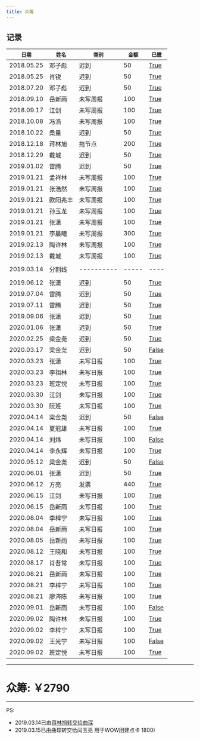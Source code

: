 ```yaml
---
title: 众筹
---
```


## 记录

| `日期` | `姓名` | `类别` | `金额` | `已缴` | 
| ------ | ----- | ------ | ------ | ----- | 
| 2018.05.25 | 邓子彪 | 迟到 | 50 | [True](https://github.com/G-Cinder/Memoranda/raw/master/source/assets/crowdfundings/20180525_062731000_iOS.png)| 
| 2018.05.25 | 肖锐 | 迟到 | 50 | [True](https://github.com/G-Cinder/Memoranda/raw/master/source/assets/crowdfundings/20180525_071525000_iOS.png)| 
| 2018.07.20 | 邓子彪 | 迟到 | 50 | [True](https://github.com/G-Cinder/Memoranda/raw/master/source/assets/crowdfundings/20180720_013507000_iOS.png)| 
| 2018.09.10 | 岳新雨 | 未写周报 | 100 | [True](https://github.com/G-Cinder/Memoranda/raw/master/source/assets/crowdfundings/20180911_010935000_iOS.png)| 
| 2018.09.17 | 江剑 | 未写周报 | 100 | [True](https://github.com/G-Cinder/Memoranda/raw/master/source/assets/crowdfundings/20180918_005923000_iOS.png)| 
| 2018.10.08 | 冯浩 | 未写周报 | 100 | [True](https://github.com/G-Cinder/Memoranda/raw/master/source/assets/crowdfundings/20181008_085527000_iOS.png)| 
| 2018.10.22 | 桑量 | 迟到 | 50 | [True](https://github.com/G-Cinder/Memoranda/raw/master/source/assets/crowdfundings/20181022_015823000_iOS.png)| 
| 2018.12.18 | 蒋林旭 | 拖节点 | 200 | [True](https://github.com/G-Cinder/Memoranda/raw/master/source/assets/crowdfundings/20181229093118.jpg)| 
| 2018.12.29 | 戴城 | 迟到 | 50 | [True](https://github.com/G-Cinder/Memoranda/raw/master/source/assets/crowdfundings/20181229100153.jpg)| 
| 2019.01.02 | 雷腾 | 迟到 | 50 | [True](https://github.com/G-Cinder/Memoranda/raw/master/source/assets/crowdfundings/20190107184355.png)| 
| 2019.01.21 | 孟祥林 | 未写周报 | 100 | [True](https://github.com/G-Cinder/Memoranda/raw/master/source/assets/crowdfundings/20190121_042439000_iOS.png)| 
| 2019.01.21 | 张浩然 | 未写周报 | 100 | [True](https://github.com/G-Cinder/Memoranda/raw/master/source/assets/crowdfundings/20190121_042449000_iOS.png)| 
| 2019.01.21 | 欧阳兆丰 | 未写周报 | 100 | [True](https://github.com/G-Cinder/Memoranda/raw/master/source/assets/crowdfundings/20190121_042456000_iOS.png)| 
| 2019.01.21 | 孙玉龙 | 未写周报 | 100 | [True](https://github.com/G-Cinder/Memoranda/raw/master/source/assets/crowdfundings/20190121_042503000_iOS.png)| 
| 2019.01.21 | 张潇 | 未写周报 | 100 | [True](https://github.com/G-Cinder/Memoranda/raw/master/source/assets/crowdfundings/20190121_042515000_iOS.png)| 
| 2019.01.21 | 李晨曦 | 未写周报 | 300 | [True](https://github.com/G-Cinder/Memoranda/raw/master/source/assets/crowdfundings/20190121_042509000_iOS.png)| 
| 2019.02.13 | 陶许林 | 未写周报 | 100 | [True](https://github.com/G-Cinder/Memoranda/raw/master/source/assets/crowdfundings/20190213123220.png)| 
| 2019.02.13 | 戴城 | 未写周报 | 100 | [True](https://github.com/G-Cinder/Memoranda/raw/master/source/assets/crowdfundings/20190213123203.png)| 
| |  |  |  |  |
| 2019.03.14 | 分割线 | ---------- | ----- | ---- |
| |  |  |  |  |
| 2019.06.12 | 张潇 | 迟到 | 50 | [True](https://github.com/G-Cinder/Memoranda/raw/master/source/assets/crowdfundings/20190612.png)| 
| 2019.07.04 | 雷腾 | 迟到 | 50 | [True](https://github.com/G-Cinder/Memoranda/raw/master/source/assets/crowdfundings/20190704113616.png)| 
| 2019.07.11 | 雷腾 | 迟到 | 50 | [True](https://github.com/G-Cinder/Memoranda/raw/master/source/assets/crowdfundings/20190711_015556000_iOS.png)| 
| 2019.09.06 | 张潇 | 迟到 | 50 | [True](https://github.com/G-Cinder/Memoranda/raw/master/source/assets/crowdfundings/20190906094331.jpg)| 
| 2020.01.06 | 张潇 | 迟到 | 50 | [True](https://github.com/G-Cinder/Memoranda/raw/master/source/assets/crowdfundings/20200106143048.jpg)| 
| 2020.02.25 | 梁金尧 | 迟到 | 50 | [True](https://github.com/G-Cinder/Memoranda/raw/master/source/assets/crowdfundings/20200225.jpg)| 
| 2020.03.17 | 梁金尧 | 迟到 | 50 | [False](https://github.com/G-Cinder/Memoranda/raw/master/source/assets/crowdfundings/404.png)| 
| 2020.03.23 | 张潇 | 未写日报 | 100 | [True](https://github.com/G-Cinder/Memoranda/raw/master/source/assets/crowdfundings/DCIM18.jpg)| 
| 2020.03.23 | 李祖林 | 未写日报 | 100 | [True](https://github.com/G-Cinder/Memoranda/raw/master/source/assets/crowdfundings/DCIM20.jpg)| 
| 2020.03.23 | 班定悦 | 未写日报 | 100 | [True](https://github.com/G-Cinder/Memoranda/raw/master/source/assets/crowdfundings/DCIM19.jpg)| 
| 2020.03.30 | 江剑 | 未写日报 | 100 | [True](https://github.com/G-Cinder/Memoranda/raw/master/source/assets/crowdfundings/DCIM24.jpg)| 
| 2020.03.30 | 阮班 | 未写日报 | 100 | [True](https://github.com/G-Cinder/Memoranda/raw/master/source/assets/crowdfundings/DCIM23.jpg)| 
| 2020.04.14 | 梁金尧 | 迟到 | 50 | [False](https://github.com/G-Cinder/Memoranda/raw/master/source/assets/crowdfundings/20200414.png)| 
| 2020.04.14 | 夏冠雄 | 未写日报 | 100 | [True](https://github.com/G-Cinder/Memoranda/raw/master/source/assets/crowdfundings/DCIM6.jpg)| 
| 2020.04.14 | 刘炜 | 未写日报 | 100 | [False](https://github.com/G-Cinder/Memoranda/raw/master/source/assets/crowdfundings/liuwei.png)| 
| 2020.04.14 | 李永辉 | 未写日报 | 100 | [True](https://github.com/G-Cinder/Memoranda/raw/master/source/assets/crowdfundings/DCIM7.png)| 
| 2020.05.12 | 梁金尧 | 迟到 | 50 | [False](https://github.com/G-Cinder/Memoranda/raw/master/source/assets/crowdfundings/20200512.png)| 
| 2020.06.01 | 张潇 | 迟到 | 50 | [True](https://github.com/G-Cinder/Memoranda/raw/master/source/assets/crowdfundings/20200601.png)| 
| 2020.06.12 | 方亮 | 发票 | 440 | [True](https://github.com/G-Cinder/Memoranda/raw/master/source/assets/crowdfundings/404.png)| 
| 2020.06.15 | 江剑 | 未写日报 | 100 | [True](https://github.com/G-Cinder/Memoranda/raw/master/source/assets/crowdfundings/202006150.jpg)| 
| 2020.06.15 | 岳新雨 | 未写日报 | 100 | [True](https://github.com/G-Cinder/Memoranda/raw/master/source/assets/crowdfundings/202006151.jpg)| 
| 2020.08.04 | 李梓宁 | 未写日报 | 100 | [True](https://github.com/G-Cinder/Memoranda/raw/master/source/assets/crowdfundings/20200804.jpg)| 
| 2020.08.04 | 岳新雨 | 未写日报 | 100 | [True](https://github.com/G-Cinder/Memoranda/raw/master/source/assets/crowdfundings/20200805.png)| 
| 2020.08.05 | 岳新雨 | 未写日报 | 100 | [True](https://github.com/G-Cinder/Memoranda/raw/master/source/assets/crowdfundings/20200806.png)| 
| 2020.08.12 | 王晓和 | 未写日报 | 100 | [True](https://github.com/G-Cinder/Memoranda/raw/master/source/assets/crowdfundings/20200812.jpg)| 
| 2020.08.17 | 肖吾常 | 未写日报 | 100 | [True](https://github.com/G-Cinder/Memoranda/raw/master/source/assets/crowdfundings/202008211.jpg)| 
| 2020.08.21 | 岳新雨 | 未写日报 | 100 | [True](https://github.com/G-Cinder/Memoranda/raw/master/source/assets/crowdfundings/202008213.jpg)| 
| 2020.08.21 | 李梓宁 | 未写日报 | 100 | [True](https://github.com/G-Cinder/Memoranda/raw/master/source/assets/crowdfundings/202008212.jpg)| 
| 2020.08.21 | 廖涔陈 | 未写日报 | 100 | [True](https://github.com/G-Cinder/Memoranda/raw/master/source/assets/crowdfundings/202008210.jpg)| 
| 2020.09.01 | 岳新雨 | 未写日报 | 100 | [False](https://github.com/G-Cinder/Memoranda/raw/master/source/assets/crowdfundings/20200901.png)| 
| 2020.09.02 | 陶许林 | 未写日报 | 100 | [True](https://github.com/G-Cinder/Memoranda/raw/master/source/assets/crowdfundings/202009020.png)| 
| 2020.09.02 | 李梓宁 | 未写日报 | 100 | [True](https://github.com/G-Cinder/Memoranda/raw/master/source/assets/crowdfundings/20200902.png)| 
| 2020.09.02 | 王光宁 | 未写日报 | 100 | [False](https://github.com/G-Cinder/Memoranda/raw/master/source/assets/crowdfundings/20200907.png)|
| 2020.09.02 | 班定悦 | 未写日报 | 100 | [True](https://github.com/G-Cinder/Memoranda/raw/master/source/assets/crowdfundings/20200914.png)|  
-------------------------
# 众筹: ￥2790


-------------------------
PS:
* 2019.03.14已由[蒋林旭转交给曲琛](https://github.com/G-Cinder/Memoranda/raw/master/source/assets/crowdfundings/20190314160752.png)
* 2019.03.15已由曲琛转交给闫玉亮 用于WOW团建点卡 1800)




